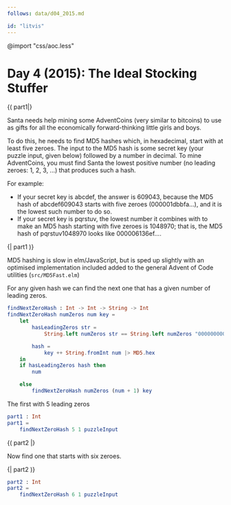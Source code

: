 ```yaml
---
follows: data/d04_2015.md

id: "litvis"
---
```


@import "css/aoc.less"

# Day 4 (2015): The Ideal Stocking Stuffer

{( part1|}

Santa needs help mining some AdventCoins (very similar to bitcoins) to use as gifts for all the economically forward-thinking little girls and boys.

To do this, he needs to find MD5 hashes which, in hexadecimal, start with at least five zeroes. The input to the MD5 hash is some secret key (your puzzle input, given below) followed by a number in decimal. To mine AdventCoins, you must find Santa the lowest positive number (no leading zeroes: 1, 2, 3, ...) that produces such a hash.

For example:

- If your secret key is abcdef, the answer is 609043, because the MD5 hash of abcdef609043 starts with five zeroes (000001dbbfa...), and it is the lowest such number to do so.
- If your secret key is pqrstuv, the lowest number it combines with to make an MD5 hash starting with five zeroes is 1048970; that is, the MD5 hash of pqrstuv1048970 looks like 000006136ef....

{| part1 )}

MD5 hashing is slow in elm/JavaScript, but is sped up slightly with an optimised implementation included added to the general Advent of Code utilities (`src/MD5Fast.elm`)

For any given hash we can find the next one that has a given number of leading zeros.

```elm {l}
findNextZeroHash : Int -> Int -> String -> Int
findNextZeroHash numZeros num key =
    let
        hasLeadingZeros str =
            String.left numZeros str == String.left numZeros "00000000000000000000000"

        hash =
            key ++ String.fromInt num |> MD5.hex
    in
    if hasLeadingZeros hash then
        num

    else
        findNextZeroHash numZeros (num + 1) key
```

The first with 5 leading zeros

```elm {l r}
part1 : Int
part1 =
    findNextZeroHash 5 1 puzzleInput
```

{( part2 |}

Now find one that starts with six zeroes.

{| part2 )}

```elm {l r}
part2 : Int
part2 =
    findNextZeroHash 6 1 puzzleInput
```
